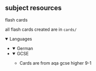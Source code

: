 ## subject resources

flash cards

all flash cards created are in `cards/`

<details open><summary>Languages</summary>
<ul>
    <li>
        <details open><summary>German</summary>
            <li>
                <details open><summary>GCSE</summary>
                    <ul>
                        <li>Cards are from aqa gcse higher 9-1</li>
                    </ul>
                </details>
            </li>
        </details>
    </li>
</ul>
</details>



<!-- <details open> -->
<!--     <summary>languages</summary> -->
<!--     <details open> -->
<!--         <summary>german</summary> -->
<!--         * cards are from aqa gcse higher 9-1 -->
<!--       </details> -->

<!-- </details> -->


